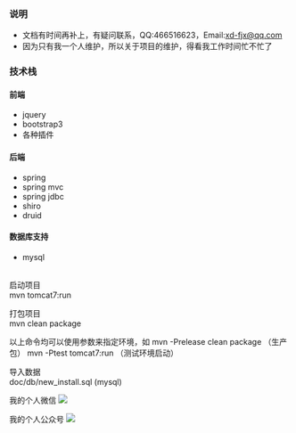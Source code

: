 ### 说明 
- 文档有时间再补上，有疑问联系，QQ:466516623，Email:xd-fjx@qq.com
- 因为只有我一个人维护，所以关于项目的维护，得看我工作时间忙不忙了


### 技术栈
#### 前端
- jquery
- bootstrap3
- 各种插件

#### 后端
- spring
- spring mvc
- spring jdbc
- shiro
- druid

#### 数据库支持
- mysql


<br>
启动项目 <br>
mvn tomcat7:run <br>

打包项目 <br>
mvn clean package

以上命令均可以使用参数来指定环境，如
mvn -Prelease clean package （生产包）
mvn -Ptest tomcat7:run （测试环境启动）

导入数据 <br>
doc/db/new_install.sql (mysql)

我的个人微信
![](http://fengjx-cdn.oss-cn-shenzhen.aliyuncs.com/my/images/wechat1.png)

我的个人公众号
![](http://fengjx-cdn.oss-cn-shenzhen.aliyuncs.com/my/images/qrcode_for_gh_d7680c37887b_258.jpg)
